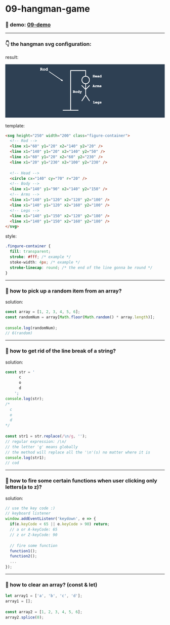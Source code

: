 # 09-hangman-game

### :eyes: demo: [09-demo](https://sincerity628.github.io/back-to-simple/09-hangman-game/index.html)

---

### :point_down: the hangman svg configuration:
result:

![hangman-result](./screen-shots/hangman-result.png)

template:
```html
<svg height="250" width="200" class="figure-container">
  <!-- Rod -->
  <line x1="60" y1="20" x2="140" y2="20" />
  <line x1="140" y1="20" x2="140" y2="50" />
  <line x1="60" y1="20" x2="60" y2="230" />
  <line x1="20" y1="230" x2="100" y2="230" />

  <!-- Head -->
  <circle cx="140" cy="70" r="20" />
  <!-- Body -->
  <line x1="140" y1="90" x2="140" y2="150" />
  <!-- Arms -->
  <line x1="140" y1="120" x2="120" y2="100" />
  <line x1="140" y1="120" x2="160" y2="100" />
  <!-- Legs -->
  <line x1="140" y1="150" x2="120" y2="180" />
  <line x1="140" y1="150" x2="160" y2="180" />
</svg>
```
style:
```css
.fingure-container {
  fill: transparent;
  stroke: #fff; /* example */
  stoke-width: 4px; /* example */
  stroke-linecap: round; /* the end of the line gonna be round */
}
```
---

### :thinking: how to pick up a random item from an array?
solution:
```js
const array = [1, 2, 3, 4, 5, 6];
const randomNum = array[Math.floor(Math.random() * array.length)];

console.log(randomNum);
// 6(random)
```

---

### :thinking: how to get rid of the line break of a string?
solution:
```js
const str = '
      c
      o
      d
    ';
console.log(str);
/*
  c
  o
  d
*/

const str1 = str.replace(/\n/g, '');
// regular expression: /\n/
// the letter 'g' means globally
// the method will replace all the '\n'(s) no matter where it is
console.log(str1);
// cod
```

---

### :thinking: how to fire some certain functions when user clicking only letters(a to z)?
solution:
```js
// use the key code :)
// keyboard listener
window.addEventListenr('keydown', e => {
  if(e.keyCode < 65 || e.keyCode > 90) return;
  // a or A-keyCode: 65
  // z or Z-keyCode: 90

  // fire some function
  function1();
  function2();
  ...
});
```

---

### :thinking: how to clear an array? (const & let)
```js
let array1 = ['a', 'b', 'c', 'd'];
array1 = [];

const array2 = [1, 2, 3, 4, 5, 6];
array2.splice(0);
```
